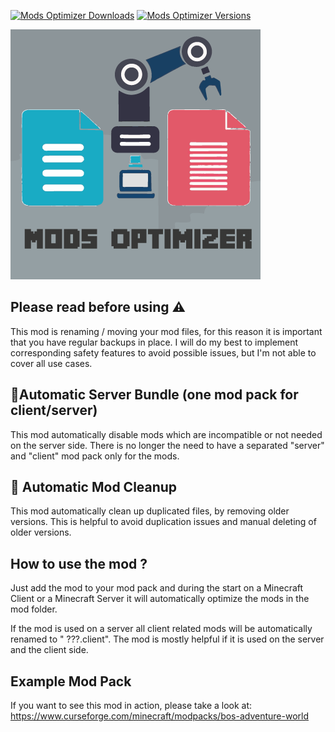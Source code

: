 [![Mods Optimizer Downloads](http://cf.way2muchnoise.eu/full_947247_downloads.svg)](https://www.curseforge.com/minecraft/mc-mods/mods-optimizer)
[![Mods Optimizer Versions](http://cf.way2muchnoise.eu/versions/Minecraft_947247_all.svg)](https://www.curseforge.com/minecraft/mc-mods/mods-optimizer)

![Mods Optimizer: Mods][logo]

## Please read before using ⚠️

This mod is renaming / moving your mod files, for this reason it is important that you have regular
backups in place.
I will do my best to implement corresponding safety features to avoid possible issues, but I'm not
able to cover all use cases.

## 👾Automatic Server Bundle (one mod pack for client/server)

This mod automatically disable mods which are incompatible or not needed on the server side.
There is no longer the need to have a separated "server" and "client" mod pack only for the mods.

## 👾 Automatic Mod Cleanup

This mod automatically clean up duplicated files, by removing older versions.
This is helpful to avoid duplication issues and manual deleting of older versions.

## How to use the mod ?

Just add the mod to your mod pack and during the start on a Minecraft Client or a Minecraft Server
it will automatically optimize the mods in the mod folder.

If the mod is used on a server all client related mods will be automatically renamed to "
???.client".
The mod is mostly helpful if it is used on the server and the client side.

## Example Mod Pack

If you want to see this mod in action, please take a look at:
https://www.curseforge.com/minecraft/modpacks/bos-adventure-world

[logo]: src/main/resources/logo.png
